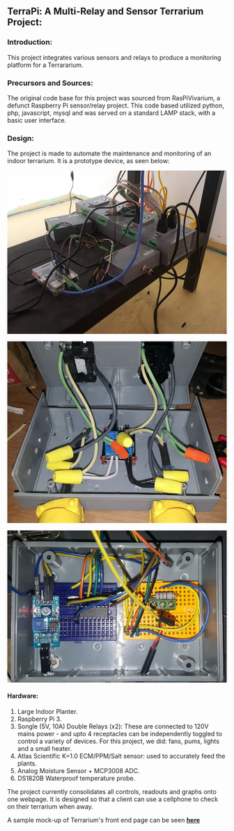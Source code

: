 ## TerraPi: A Multi-Relay and Sensor Terrarium Project:

### Introduction:

This project integrates various sensors and relays to produce a monitoring platform for a Terrararium.

### Precursors and Sources:

The original code base for this project was sourced from RasPiVivarium, a defunct Raspberry Pi sensor/relay project. This code based utilized python, php, javascript, mysql and was served on a standard LAMP stack, with a basic user interface.

### Design:

The project is made to automate the maintenance and monitoring of an indoor terrarium. It is a prototype device, as seen below:

![alt text][components]

![alt text][relays]

![alt text][sensors]

#### Hardware:
1) Large Indoor Planter.
2) Raspberry Pi 3.
2) Songle (5V, 10A) Double Relays (x2): These are connected to 120V mains power - and upto 4 receptacles can be independently toggled to control a variety of devices. For this project, we did: fans, pums, lights and a small heater.
3) Atlas Scientific K=1.0 ECM/PPM/Salt sensor: used to accurately feed the plants.
4) Analog Moisture Sensor + MCP3008 ADC.
5) DS1820B Waterproof temperature probe.

The project currently consolidates all controls, readouts and graphs onto one webpage. It is designed so that a client can use a cellphone to check on their terrarium when away.

A sample mock-up of Terrarium's front end page can be seen  **[here][site]**

[components]: ./pics/components.jpg

[relays]: ./pics/relaywiring.jpg

[sensors]: ./pics/sensorwiring.jpg

[site]: http://www.cumulativeparadigms.org/html/monitor.html

